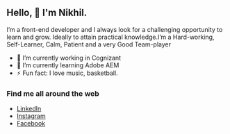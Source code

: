 ## Hello, 👋 I'm Nikhil.

I’m a front-end developer and I always look for a challenging opportunity to learn and grow. Ideally to attain practical knowledge.I’m a Hard-working, Self-Learner, Calm, Patient and a very Good Team-player

* 🔭 I’m currently working in Cognizant
* 🌱 I’m currently learning Adobe AEM
* ⚡ Fun fact: I love music, basketball.

### Find me all around the web

* [LinkedIn](https://www.linkedin.com/in/nikhil-dasari-35645320a/)
* [Instagram](https://www.instagram.com/d.n.i.k.h.i.l/)
* [Facebook](https://www.facebook.com/danielnikhil10)


